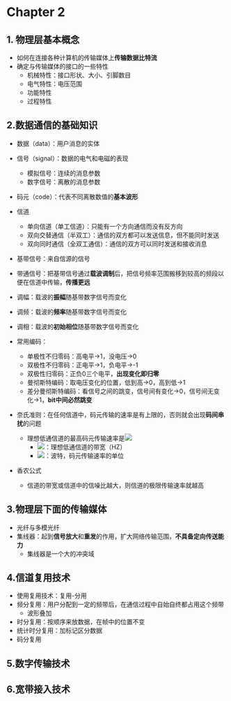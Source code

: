 # Chapter 2

## 1. 物理层基本概念

- 如何在连接各种计算机的传输媒体上**传输数据比特流**
- 确定与传输媒体的接口的一些特性
  - 机械特性：接口形状、大小、引脚数目
  - 电气特性：电压范围
  - 功能特性
  - 过程特性

## 2.数据通信的基础知识

- 数据（data）：用户消息的实体
- 信号（signal）：数据的电气和电磁的表现
  - 模拟信号：连续的消息参数
  - 数字信号：离散的消息参数
- 码元（code）：代表不同离散数值的**基本波形**

- 信道
  - 单向信道（单工信道）：只能有一个方向通信而没有反方向
  - 双向交替通信（半双工）：通信的双方都可以发送信息，但不能同时发送
  - 双向同时通信（全双工通信）：通信的双方可以同时发送和接收消息
- 基带信号：来自信源的信号
- 带通信号：把基带信号通过**载波调制**后，把信号频率范围搬移到较高的频段以便在信道中传输，**传播更远**
- 调幅：载波的**振幅**随基带数字信号而变化
- 调频：载波的**频率**随基带数字信号而变化
- 调相：载波的**初始相位**随基带数字信号而变化

- 常用编码：
  - 单极性不归零码：高电平->1，没电压->0
  - 双极性不归零码：正电平->1，负电平->-1
  - 双极性归零码：正负0三个电平，**出现变化即归零**
  - 曼彻斯特编码：取电压变化的位置，低到高->0，高到低->1
  - 差分曼彻斯特编码：看信号之间的跳变，信号间有变化->0，信号间无变化->1，**bit中间必然跳变**
- 奈氏准则：在任何信道中，码元传输的速率是有上限的，否则就会出现**码间串扰**的问题
  - 理想低通信道的最高码元传输速率是![](http://latex.codecogs.com/svg.latex?\\=2WBaud)
    - ![](http://latex.codecogs.com/svg.latex?\\W)：理想低通信道的带宽（HZ）
    - ![](http://latex.codecogs.com/svg.latex?\\Baud)：波特，码元传输速率的单位

- 香农公式
  - 信道的带宽或信道中的信噪比越大，则信道的极限传输速率就越高

## 3.物理层下面的传输媒体

- 光纤与多模光纤
- 集线器：起到**信号放大**和**重发**的作用，扩大网络传输范围，**不具备定向传送能力**
  - 集线器是一个大的冲突域

## 4.信道复用技术

- 使用复用技术：复用-分用
- 频分复用：用户分配到一定的频带后，在通信过程中自始自终都占用这个频带
  - 波形叠加
- 时分复用：按顺序来放数据，在帧中的位置不变
- 统计时分复用：加标记区分数据
- 码分复用

## 5.数字传输技术

## 6.宽带接入技术